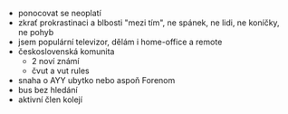 - ponocovat se neoplatí
- zkrať prokrastinaci a blbosti "mezi tím", ne spánek, ne lidi, ne koníčky,  ne pohyb
- jsem populární televizor, dělám i home-office a remote
- československá komunita
  - 2 noví známí
  - čvut a vut rules
- snaha o AYY ubytko nebo aspoň Forenom
- bus bez hledání
- aktivní člen kolejí

